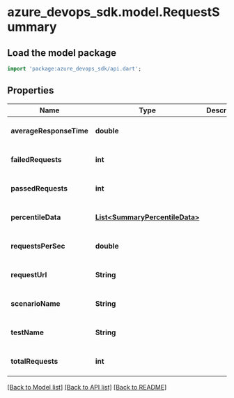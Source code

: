 # azure_devops_sdk.model.RequestSummary

## Load the model package
```dart
import 'package:azure_devops_sdk/api.dart';
```

## Properties
Name | Type | Description | Notes
------------ | ------------- | ------------- | -------------
**averageResponseTime** | **double** |  | [optional] [default to null]
**failedRequests** | **int** |  | [optional] [default to null]
**passedRequests** | **int** |  | [optional] [default to null]
**percentileData** | [**List&lt;SummaryPercentileData&gt;**](SummaryPercentileData.md) |  | [optional] [default to []]
**requestsPerSec** | **double** |  | [optional] [default to null]
**requestUrl** | **String** |  | [optional] [default to null]
**scenarioName** | **String** |  | [optional] [default to null]
**testName** | **String** |  | [optional] [default to null]
**totalRequests** | **int** |  | [optional] [default to null]

[[Back to Model list]](../README.md#documentation-for-models) [[Back to API list]](../README.md#documentation-for-api-endpoints) [[Back to README]](../README.md)


